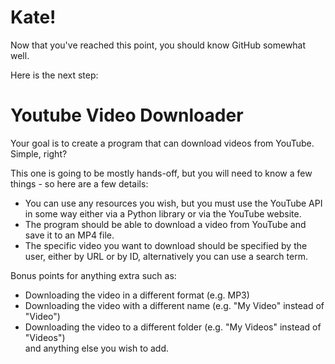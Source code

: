 # Kate!
Now that you've reached this point, you should know GitHub somewhat well.

Here is the next step:

# Youtube Video Downloader
Your goal is to create a program that can download videos from YouTube. Simple, right?

This one is going to be mostly hands-off, but you will need to know a few things - so here are a few
details:
- You can use any resources you wish, but you must use the YouTube API in some way either via a Python library or via the YouTube website.
- The program should be able to download a video from YouTube and save it to an MP4 file.
- The specific video you want to download should be specified by the user, either by URL or by ID, alternatively you can use a search term.

Bonus points for anything extra such as:
- Downloading the video in a different format (e.g. MP3)
- Downloading the video with a different name (e.g. "My Video" instead of "Video")
- Downloading the video to a different folder (e.g. "My Videos" instead of "Videos")
<br> and anything else you wish to add.

